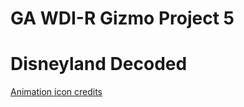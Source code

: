 # GA WDI-R Gizmo Project 5
# Disneyland Decoded


<a href="https://icons8.com/icon/6869/Animation">Animation icon credits</a>
